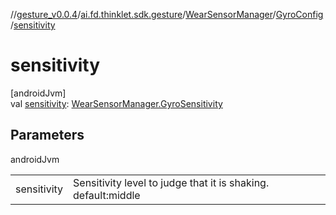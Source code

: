 //[gesture_v0.0.4](../../../../index.md)/[ai.fd.thinklet.sdk.gesture](../../index.md)/[WearSensorManager](../index.md)/[GyroConfig](index.md)/[sensitivity](sensitivity.md)

# sensitivity

[androidJvm]\
val [sensitivity](sensitivity.md): [WearSensorManager.GyroSensitivity](../-gyro-sensitivity/index.md)

## Parameters

androidJvm

| | |
|---|---|
| sensitivity | Sensitivity level to judge that it is shaking. default:middle |
